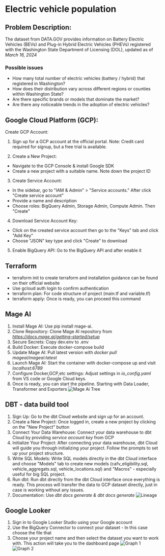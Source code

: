 # Electric vehicle population

## Problem Description:
The dataset from DATA.GOV provides information on Battery Electric Vehicles (BEVs) and Plug-in Hybrid Electric Vehicles (PHEVs) registered with the Washington State Department of Licensing (DOL), updated as of *March 16, 2024*

### Possible issues ### 
* How many total number of electric vehicles (battery / hybrid) that registered in Washington? 
* How does their distribution vary across different regions or counties within Washington State?
* Are there specific brands or models that dominate the market?
* Are there any noticeable trends in the adoption of electric vehicles?

## Google Cloud Platform (GCP):
Create GCP Account:

1. Sign up for a GCP account at the official portal.
Note: Credit card required for signup, but a free trial is available.

2. Create a New Project:
- Navigate to the GCP Console & install Google SDK
- Create a new project with a suitable name. Note down the project ID

3. Create Service Account:
- In the sidebar, go to "IAM & Admin" > "Service accounts." After click "Create service account"
- Provide a name and description
- Choose roles: BigQuery Admin, Storage Admin, Compute Admin. Then "Create"

4. Download Service Account Key:
- Click on the created service account then go to the "Keys" tab and click "Add Key"
- Choose "JSON" key type and click "Create" to download

5. Enable BigQuery API: Go to the BigQuery API and after enable it

## Terraform 
* terraform init to create terraform and installation guidance can be found on their official website
* Use gcloud auth login to confirm authentication 
* terraform plan: For code structure of project (main.tf and variable.tf)
* terraform apply: Once is ready, you can proceed this command

## Mage AI
1. Install Mage AI: Use pip install mage-ai.
2. Clone Repository: Clone Mage AI repository from *https://docs.mage.ai/getting-started/setup*
3. Secure Secrets: Copy dev.env to .env
4. Build Docker: Execute docker-compose build
5. Update Mage AI: Pull latest version with *docker pull mageai/mageai:latest*
6. Launch Mage AI: Start the container with docker-compose up and visit *localhost:6789*
7. Configure Docker,GCP,etc settings: Adjust settings in *io_config.yaml* from VS code or Google Cloud keys.
8. Once is ready, you can start the pipeline. Starting with Data Loader, Transformer and Exporters
![Mage Ai Tree](https://github.com/zukui1984/electric-vehicle-population-project/blob/master/images/mage%20tree.JPG)

## DBT - data build tool
1. Sign Up: Go to the dbt Cloud website and sign up for an account.
2. Create a New Project: Once logged in, create a new project by clicking on the "New Project" button
3. Connect Your Data Warehouse: Connect your data warehouse to dbt Cloud by providing *service account key* from GCP
4. Initialize Your Project: After connecting your data warehouse, dbt Cloud will guide you through initializing your project. Follow the prompts to set up your project structure.
5. Write SQL Models: Write SQL models directly in the dbt Cloud interface and choose "Models" tab to create new models (cafv_eligibility.sql, vehicle_aggregats.sql, vehicle_locations.sql) and "Macros" - especially useful for big SQL project.
6. Run dbt: Run dbt directly from the dbt Cloud interface once everything is ready. This process will transfer the data to GCP dataset directly, just in case is working without any issues.
7. Documentation: Use *dbt docs generate & dbt docs generate*
![Lineage](https://github.com/zukui1984/electric-vehicle-population-project/blob/master/images/dbt%20lineage.JPG)

## Google Looker
1. Sign in to Google Looker Studio using your Google account 
2. Use the BigQuery Connector to connect your dataset - In this case choose the file that 
3. Choose your project name and then select the dataset you want to work with. This action will take you to the dashboard page
![Graph 1](https://github.com/zukui1984/electric-vehicle-population-project/blob/master/images/visualisation-1.JPG)
![Graph 2](https://github.com/zukui1984/electric-vehicle-population-project/blob/master/images/visualisation-2.JPG)




